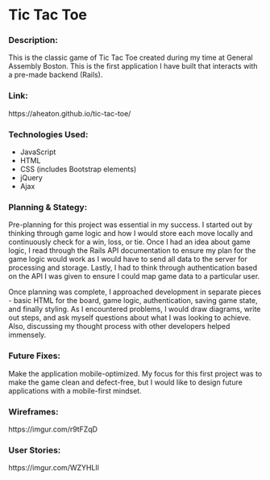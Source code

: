<h1>Tic Tac Toe</h1>

<h3>Description:</h3>
This is the classic game of Tic Tac Toe created during my time at General Assembly Boston. This is the first application I have built that interacts with a pre-made backend (Rails).

<h3>Link:</h3>
https://aheaton.github.io/tic-tac-toe/

<h3>Technologies Used:</h3>
<ul>
<li>JavaScript</li>
<li>HTML</li>
<li>CSS (includes Bootstrap elements)</li>
<li>jQuery</li>
<li>Ajax</li>
</ul>

<h3>Planning & Stategy:</h3>
Pre-planning for this project was essential in my success. I started out by thinking through game logic and how I would store each move locally and continuously check for a win, loss, or tie. Once I had an idea about game logic, I read through the Rails API documentation to ensure my plan for the game logic would work as I would have to send all data to the server for processing and storage. Lastly, I had to think through authentication based on the API I was given to ensure I could map game data to a particular user.

Once planning was complete, I approached development in separate pieces - basic HTML for the board, game logic, authentication, saving game state, and finally styling. As I encountered problems, I would draw diagrams, write out steps, and ask myself questions about what I was looking to achieve. Also, discussing my thought process with other developers helped immensely.

<h3>Future Fixes:</h3>
Make the application mobile-optimized. My focus for this first project was to make the game clean and defect-free, but I would like to design future applications with a mobile-first mindset.

<h3>Wireframes:</h3>
https://imgur.com/r9tFZqD

<h3>User Stories:</h3>
https://imgur.com/WZYHLIl
